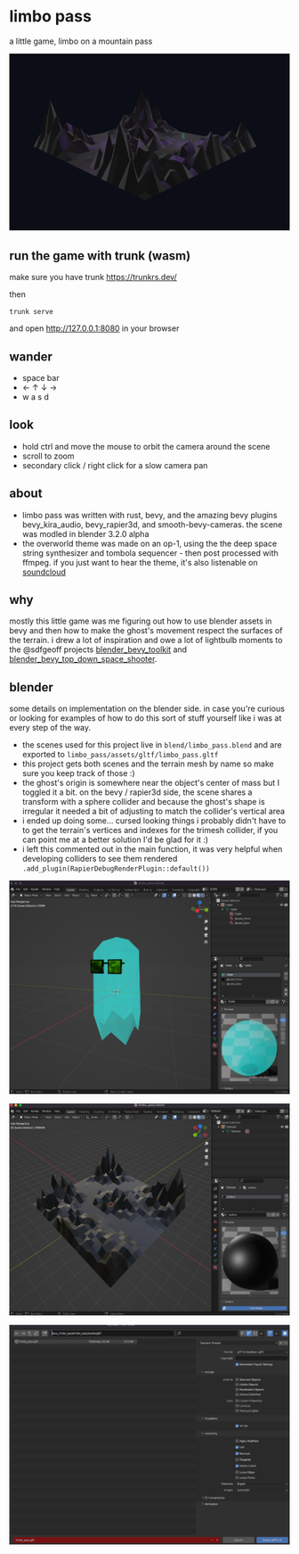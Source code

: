 # limbo pass

a little game, limbo on a mountain pass

![limbo pass screenshot](img/bevy-scene.png)

## run the game with trunk (wasm)

make sure you have trunk https://trunkrs.dev/

then
```
trunk serve
```

and open http://127.0.0.1:8080 in your browser

## wander

- space bar
- ← ↑ ↓ →
- w a s d

## look

- hold ctrl and move the mouse to orbit the camera around the scene
- scroll to zoom
- secondary click / right click for a slow camera pan

## about

- limbo pass was written with rust, bevy, and the amazing bevy plugins bevy_kira_audio, bevy_rapier3d, and smooth-bevy-cameras. the scene was modled in blender 3.2.0 alpha
- the overworld theme was made on an op-1, using the the deep space string synthesizer and tombola sequencer - then post processed with ffmpeg. if you just want to hear the theme, it's also listenable on [soundcloud](https://soundcloud.com/wanderball)

## why

mostly this little game was me figuring out how to use blender assets in bevy and then how to make the ghost's movement respect the surfaces of the terrain. i drew a lot of inspiration and owe a lot of lightbulb moments to the @sdfgeoff projects [blender_bevy_toolkit](https://github.com/sdfgeoff/blender_bevy_toolkit) and [blender_bevy_top_down_space_shooter](blender_bevy_top_down_space_shooter).

## blender

some details on implementation on the blender side. in case you're curious or looking for examples of how to do this sort of stuff yourself like i was at every step of the way.

- the scenes used for this project live in `blend/limbo_pass.blend` and are exported to `limbo_pass/assets/gltf/limbo_pass.gltf`
- this project gets both scenes and the terrain mesh by name so make sure you keep track of those :)
- the ghost's origin is somewhere near the object's center of mass but I toggled it a bit. on the bevy / rapier3d side, the scene shares a transform with a sphere collider and because the ghost's shape is irregular it needed a bit of adjusting to match the collider's vertical area
- i ended up doing some... cursed looking things i probably didn't have to to get the terrain's vertices and indexes for the trimesh collider, if you can point me at a better solution I'd be glad for it :)
- i left this commented out in the main function, it was very helpful when developing colliders to see them rendered `.add_plugin(RapierDebugRenderPlugin::default())`

![ghost form scene](img/ghost-form-scene.png)

![terrain scene](img/terrain-scene.png)

![gltf export](img/gltf-export.png)
